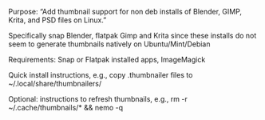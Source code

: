 Purpose: “Add thumbnail support for non deb installs of Blender, GIMP, Krita, and PSD files on Linux.”

Specifically snap Blender, flatpak Gimp and Krita since these installs do not seem to generate thumbnails natively on Ubuntu/Mint/Debian

Requirements: Snap or Flatpak installed apps, ImageMagick

Quick install instructions, e.g., copy .thumbnailer files to ~/.local/share/thumbnailers/

Optional: instructions to refresh thumbnails, e.g., rm -r ~/.cache/thumbnails/* && nemo -q
